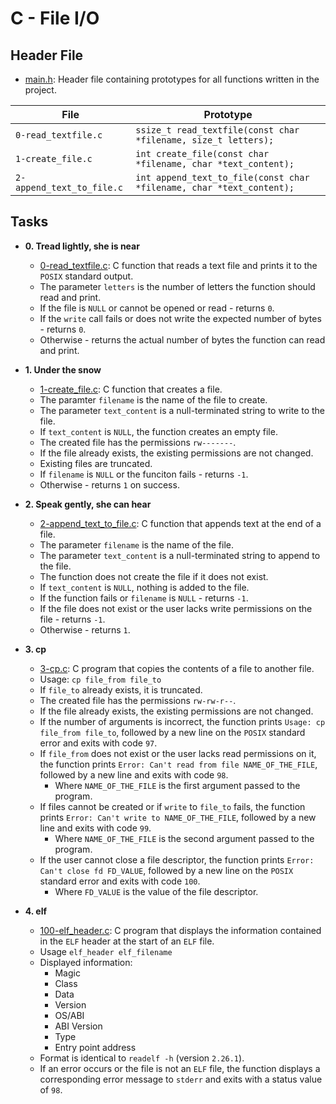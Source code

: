 # C - File I/O

## Header File

* [main.h](./main.h): Header file containing prototypes for all functions
written in the project.

| File                      | Prototype                                                            |
| ------------------------- | -------------------------------------------------------------------- |
| `0-read_textfile.c`       | `ssize_t read_textfile(const char *filename, size_t letters);`       |
| `1-create_file.c`         | `int create_file(const char *filename, char *text_content);`         |
| `2-append_text_to_file.c` | `int append_text_to_file(const char *filename, char *text_content);` |

## Tasks

* **0. Tread lightly, she is near**
  * [0-read_textfile.c](./0-read_textfile.c): C function that reads a text file and
  prints it to the `POSIX` standard output.
  * The parameter `letters` is the number of letters the function should read and print.
  * If the file is `NULL` or cannot be opened or read - returns `0`.
  * If the `write` call fails or does not write the expected number of bytes - returns `0`.
  * Otherwise - returns the actual number of bytes the function can read and print.

* **1. Under the snow**
  * [1-create_file.c](./1-create_file.c): C function that creates a file.
  * The paramter `filename` is the name of the file to create.
  * The parameter `text_content` is a null-terminated string to write to the file.
  * If `text_content` is `NULL`, the function creates an empty file.
  * The created file has the permissions `rw-------`.
  * If the file already exists, the existing permissions are not changed.
  * Existing files are truncated.
  * If `filename` is `NULL` or the funciton fails - returns `-1`.
  * Otherwise - returns `1` on success.

* **2. Speak gently, she can hear**
  * [2-append_text_to_file.c](./2-append_text_to_file.c): C function that appends text at
  the end of a file.
  * The parameter `filename` is the name of the file.
  * The parameter `text_content` is a null-terminated string to append to the file.
  * The function does not create the file if it does not exist.
  * If `text_content` is `NULL`, nothing is added to the file.
  * If the function fails or `filename` is `NULL` - returns `-1`.
  * If the file does not exist or the user lacks write permissions on the file - returns `-1`.
  * Otherwise - returns `1`.

* **3. cp**
  * [3-cp.c](./3-cp.c): C program that copies the contents of a file to another file.
  * Usage: `cp file_from file_to`
  * If `file_to` already exists, it is truncated.
  * The created file has the permissions `rw-rw-r--`.
  * If the file already exists, the existing permissions are not changed.
  * If the number of arguments is incorrect, the function prints `Usage: cp file_from
  file_to`, followed by a new line on the `POSIX` standard error and exits with code `97`.
  * If `file_from` does not exist or the user lacks read permissions on it,
  the function prints `Error: Can't read from file NAME_OF_THE_FILE`, followed by a new
  line and exits with code `98`.
    * Where `NAME_OF_THE_FILE` is the first argument passed to the program.
  * If files cannot be created or if `write` to `file_to` fails, the function prints
  `Error: Can't write to NAME_OF_THE_FILE`, followed by a new line and exits with code `99`.
    * Where `NAME_OF_THE_FILE` is the second argument passed to the program.
  * If the user cannot close a file descriptor, the function prints `Error:
  Can't close fd FD_VALUE`, followed by a new line on the `POSIX` standard
  error and exits with code `100`.
    * Where `FD_VALUE` is the value of the file descriptor.

* **4. elf**
  * [100-elf_header.c](./100-elf_header.c): C program that displays the information contained
  in the `ELF` header at the start of an `ELF` file.
  * Usage `elf_header elf_filename`
  * Displayed information:
    * Magic
    * Class
    * Data
    * Version
    * OS/ABI
    * ABI Version
    * Type
    * Entry point address
  * Format is identical to `readelf -h` (version `2.26.1`).
  * If an error occurs or the file is not an `ELF` file, the function displays a
  corresponding error message to `stderr` and exits with a status value of `98`.
